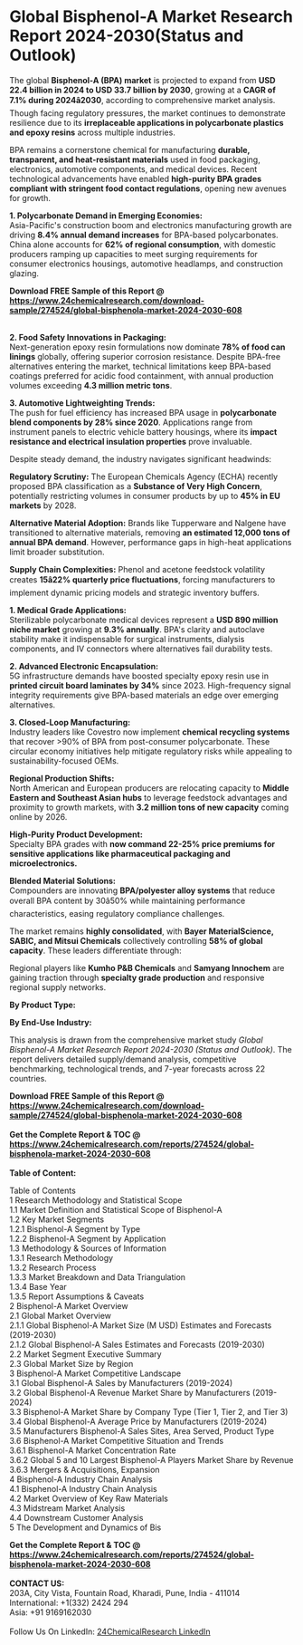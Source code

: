 <h1>Global Bisphenol-A Market Research Report 2024-2030(Status and Outlook)</h1><p>The global <strong>Bisphenol-A (BPA) market</strong> is projected to expand from <strong>USD 22.4 billion in 2024 to USD 33.7 billion by 2030</strong>, growing at a <strong>CAGR of 7.1% during 2024â2030</strong>, according to comprehensive market analysis. Though facing regulatory pressures, the market continues to demonstrate resilience due to its <strong>irreplaceable applications in polycarbonate plastics and epoxy resins</strong> across multiple industries.</p><p>BPA remains a cornerstone chemical for manufacturing <strong>durable, transparent, and heat-resistant materials</strong> used in food packaging, electronics, automotive components, and medical devices. Recent technological advancements have enabled <strong>high-purity BPA grades compliant with stringent food contact regulations</strong>, opening new avenues for growth.</p><p><strong>1. Polycarbonate Demand in Emerging Economies:</strong><br>
Asia-Pacific's construction boom and electronics manufacturing growth are driving <strong>8.4% annual demand increases</strong> for BPA-based polycarbonates. China alone accounts for <strong>62% of regional consumption</strong>, with domestic producers ramping up capacities to meet surging requirements for consumer electronics housings, automotive headlamps, and construction glazing.</p><div><b>Download FREE Sample of this Report @ 
            <a href="https://www.24chemicalresearch.com/download-sample/274524/global-bisphenola-market-2024-2030-608">
            https://www.24chemicalresearch.com/download-sample/274524/global-bisphenola-market-2024-2030-608</a></b></div><br><p><strong>2. Food Safety Innovations in Packaging:</strong><br>
Next-generation epoxy resin formulations now dominate <strong>78% of food can linings</strong> globally, offering superior corrosion resistance. Despite BPA-free alternatives entering the market, technical limitations keep BPA-based coatings preferred for acidic food containment, with annual production volumes exceeding <strong>4.3 million metric tons</strong>.</p><p><strong>3. Automotive Lightweighting Trends:</strong><br>
The push for fuel efficiency has increased BPA usage in <strong>polycarbonate blend components by 28% since 2020</strong>. Applications range from instrument panels to electric vehicle battery housings, where its <strong>impact resistance and electrical insulation properties</strong> prove invaluable.</p><p>Despite steady demand, the industry navigates significant headwinds:</p><p><strong>Regulatory Scrutiny:</strong> The European Chemicals Agency (ECHA) recently proposed BPA classification as a <strong>Substance of Very High Concern</strong>, potentially restricting volumes in consumer products by up to <strong>45% in EU markets</strong> by 2028.</p><p><strong>Alternative Material Adoption:</strong> Brands like Tupperware and Nalgene have transitioned to alternative materials, removing <strong>an estimated 12,000 tons of annual BPA demand</strong>. However, performance gaps in high-heat applications limit broader substitution.</p><p><strong>Supply Chain Complexities:</strong> Phenol and acetone feedstock volatility creates <strong>15â22% quarterly price fluctuations</strong>, forcing manufacturers to implement dynamic pricing models and strategic inventory buffers.</p><p><strong>1. Medical Grade Applications:</strong><br>
Sterilizable polycarbonate medical devices represent a <strong>USD 890 million niche market</strong> growing at <strong>9.3% annually</strong>. BPA's clarity and autoclave stability make it indispensable for surgical instruments, dialysis components, and IV connectors where alternatives fail durability tests.</p><p><strong>2. Advanced Electronic Encapsulation:</strong><br>
5G infrastructure demands have boosted specialty epoxy resin use in <strong>printed circuit board laminates by 34%</strong> since 2023. High-frequency signal integrity requirements give BPA-based materials an edge over emerging alternatives.</p><p><strong>3. Closed-Loop Manufacturing:</strong><br>
Industry leaders like Covestro now implement <strong>chemical recycling systems</strong> that recover &gt;90% of BPA from post-consumer polycarbonate. These circular economy initiatives help mitigate regulatory risks while appealing to sustainability-focused OEMs.</p><p><strong>Regional Production Shifts:</strong><br>
	North American and European producers are relocating capacity to <strong>Middle Eastern and Southeast Asian hubs</strong> to leverage feedstock advantages and proximity to growth markets, with <strong>3.2 million tons of new capacity</strong> coming online by 2026.</p><p><strong>High-Purity Product Development:</strong><br>
	Specialty BPA grades with <strong> now command <strong>22-25% price premiums</strong> for sensitive applications like pharmaceutical packaging and microelectronics.</strong></p><p><strong>Blended Material Solutions:</strong><br>
	Compounders are innovating <strong>BPA/polyester alloy systems</strong> that reduce overall BPA content by 30â50% while maintaining performance characteristics, easing regulatory compliance challenges.</p><p>The market remains <strong>highly consolidated</strong>, with <strong>Bayer MaterialScience, SABIC, and Mitsui Chemicals</strong> collectively controlling <strong>58% of global capacity</strong>. These leaders differentiate through:</p><p>Regional players like <strong>Kumho P&amp;B Chemicals</strong> and <strong>Samyang Innochem</strong> are gaining traction through <strong>specialty grade production</strong> and responsive regional supply networks.</p><p><strong>By Product Type:</strong></p><p><strong>By End-Use Industry:</strong></p><p>This analysis is drawn from the comprehensive market study <em>Global Bisphenol-A Market Research Report 2024-2030 (Status and Outlook)</em>. The report delivers detailed supply/demand analysis, competitive benchmarking, technological trends, and 7-year forecasts across 22 countries.</p><div><b>Download FREE Sample of this Report @ 
            <a href="https://www.24chemicalresearch.com/download-sample/274524/global-bisphenola-market-2024-2030-608">
            https://www.24chemicalresearch.com/download-sample/274524/global-bisphenola-market-2024-2030-608</a></b></div><br><div><b>Get the Complete Report & TOC @ 
            <a href="https://www.24chemicalresearch.com/reports/274524/global-bisphenola-market-2024-2030-608">
            https://www.24chemicalresearch.com/reports/274524/global-bisphenola-market-2024-2030-608</a></b></div><br>
            <b>Table of Content:</b><p>Table of Contents<br />
1 Research Methodology and Statistical Scope<br />
1.1 Market Definition and Statistical Scope of Bisphenol-A<br />
1.2 Key Market Segments<br />
1.2.1 Bisphenol-A Segment by Type<br />
1.2.2 Bisphenol-A Segment by Application<br />
1.3 Methodology & Sources of Information<br />
1.3.1 Research Methodology<br />
1.3.2 Research Process<br />
1.3.3 Market Breakdown and Data Triangulation<br />
1.3.4 Base Year<br />
1.3.5 Report Assumptions & Caveats<br />
2 Bisphenol-A Market Overview<br />
2.1 Global Market Overview<br />
2.1.1 Global Bisphenol-A Market Size (M USD) Estimates and Forecasts (2019-2030)<br />
2.1.2 Global Bisphenol-A Sales Estimates and Forecasts (2019-2030)<br />
2.2 Market Segment Executive Summary<br />
2.3 Global Market Size by Region<br />
3 Bisphenol-A Market Competitive Landscape<br />
3.1 Global Bisphenol-A Sales by Manufacturers (2019-2024)<br />
3.2 Global Bisphenol-A Revenue Market Share by Manufacturers (2019-2024)<br />
3.3 Bisphenol-A Market Share by Company Type (Tier 1, Tier 2, and Tier 3)<br />
3.4 Global Bisphenol-A Average Price by Manufacturers (2019-2024)<br />
3.5 Manufacturers Bisphenol-A Sales Sites, Area Served, Product Type<br />
3.6 Bisphenol-A Market Competitive Situation and Trends<br />
3.6.1 Bisphenol-A Market Concentration Rate<br />
3.6.2 Global 5 and 10 Largest Bisphenol-A Players Market Share by Revenue<br />
3.6.3 Mergers & Acquisitions, Expansion<br />
4 Bisphenol-A Industry Chain Analysis<br />
4.1 Bisphenol-A Industry Chain Analysis<br />
4.2 Market Overview of Key Raw Materials<br />
4.3 Midstream Market Analysis<br />
4.4 Downstream Customer Analysis<br />
5 The Development and Dynamics of Bis</p><div><b>Get the Complete Report & TOC @ 
            <a href="https://www.24chemicalresearch.com/reports/274524/global-bisphenola-market-2024-2030-608">
            https://www.24chemicalresearch.com/reports/274524/global-bisphenola-market-2024-2030-608</a></b></div><br><b>CONTACT US:</b><br>
            203A, City Vista, Fountain Road, Kharadi, Pune, India - 411014<br>
            International: +1(332) 2424 294<br>
            Asia: +91 9169162030 <br><br>
            Follow Us On LinkedIn: <a href="https://www.linkedin.com/company/24chemicalresearch/">24ChemicalResearch LinkedIn</a>